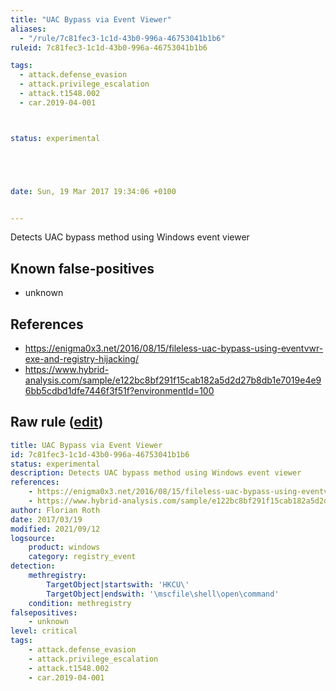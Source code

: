 ```yaml
---
title: "UAC Bypass via Event Viewer"
aliases:
  - "/rule/7c81fec3-1c1d-43b0-996a-46753041b1b6"
ruleid: 7c81fec3-1c1d-43b0-996a-46753041b1b6

tags:
  - attack.defense_evasion
  - attack.privilege_escalation
  - attack.t1548.002
  - car.2019-04-001



status: experimental





date: Sun, 19 Mar 2017 19:34:06 +0100


---
```


Detects UAC bypass method using Windows event viewer

<!--more-->


## Known false-positives

* unknown



## References

* https://enigma0x3.net/2016/08/15/fileless-uac-bypass-using-eventvwr-exe-and-registry-hijacking/
* https://www.hybrid-analysis.com/sample/e122bc8bf291f15cab182a5d2d27b8db1e7019e4e96bb5cdbd1dfe7446f3f51f?environmentId=100


## Raw rule ([edit](https://github.com/SigmaHQ/sigma/edit/master/rules/windows/registry_event/registry_event_uac_bypass_eventvwr.yml))
```yaml
title: UAC Bypass via Event Viewer
id: 7c81fec3-1c1d-43b0-996a-46753041b1b6
status: experimental
description: Detects UAC bypass method using Windows event viewer
references:
    - https://enigma0x3.net/2016/08/15/fileless-uac-bypass-using-eventvwr-exe-and-registry-hijacking/
    - https://www.hybrid-analysis.com/sample/e122bc8bf291f15cab182a5d2d27b8db1e7019e4e96bb5cdbd1dfe7446f3f51f?environmentId=100
author: Florian Roth
date: 2017/03/19
modified: 2021/09/12
logsource:
    product: windows
    category: registry_event
detection:
    methregistry:
        TargetObject|startswith: 'HKCU\'
        TargetObject|endswith: '\mscfile\shell\open\command'
    condition: methregistry
falsepositives:
    - unknown
level: critical
tags:
    - attack.defense_evasion
    - attack.privilege_escalation
    - attack.t1548.002
    - car.2019-04-001
```
